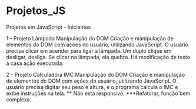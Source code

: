# Projetos_JS
 Projetos em JavaScript - Iniciantes

1 - Projeto Lâmpada
Manipulação do DOM
Criação e manipulação de elementos do DOM com ações do usuário, utilizando JavaScript.
O usuário precisa clicar em acender para ligar a lâmpada. Um duplo clique em desligar, desliga.
Se clicar na lâmpada, ela quebra.
Há modificação de texto a casa ação executada.

2 - Projeto Calculadora IMC
Manipulação do DOM
Criação e manipulação de elementos do DOM com ações do usuário, utilizando JavaScript.
O usuário precisa digitar seu peso e altura, e o programa calcula o IMC e exibe instruções na tela.
** Não está responsivo.
***Refatorar, função bem complexa.